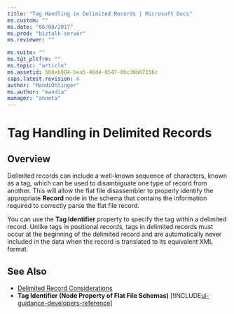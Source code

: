 ```yaml
---
title: "Tag Handling in Delimited Records | Microsoft Docs"
ms.custom: ""
ms.date: "06/08/2017"
ms.prod: "biztalk-server"
ms.reviewer: ""

ms.suite: ""
ms.tgt_pltfrm: ""
ms.topic: "article"
ms.assetid: 568eb804-bea5-46d4-8547-8bc30b87156c
caps.latest.revision: 6
author: "MandiOhlinger"
ms.author: "mandia"
manager: "anneta"
---
```

# Tag Handling in Delimited Records

## Overview
Delimited records can include a well-known sequence of characters, known as a tag, which can be used to disambiguate one type of record from another. This will allow the flat file disassembler to properly identify the appropriate **Record** node in the schema that contains the information required to correctly parse the flat file record.  
  
 You can use the **Tag Identifier** property to specify the tag within a delimited record. Unlike tags in positional records, tags in delimited records must occur at the beginning of the delimited record and are automatically never included in the data when the record is translated to its equivalent XML format.  
  
## See Also  
-  [Delimited Record Considerations](../core/delimited-record-considerations.md)   
-  **Tag Identifier (Node Property of Flat File Schemas)** [!INCLUDE[ui-guidance-developers-reference](../includes/ui-guidance-developers-reference.md)]